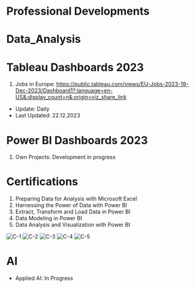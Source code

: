 # Professional Developments

# Data_Analysis

# Tableau Dashboards 2023
1) Jobs in Europe: https://public.tableau.com/views/EU-Jobs-2023-19-Dec-2023/Dashboard1?:language=en-US&:display_count=n&:origin=viz_share_link

* Update: Daily
* Last Updated: 22.12.2023

# Power BI Dashboards 2023
1) Own Projects: Development in progress

# Certifications
1) Preparing Data for Analysis with Microsoft Excel
2) Harnessing the Power of Data with Power BI
3) Extract, Transform and Load Data in Power BI
4) Data Modeling in Power BI
5) Data Analysis and Visualization with Power BI

![C-1](https://github.com/moorthymadhanraj/Data_Analysis_Business_Intelligence/assets/51472231/f47ed324-010a-48fd-966a-039d31ce64d6)
![C-2](https://github.com/moorthymadhanraj/Data_Analysis_Business_Intelligence/assets/51472231/c14c2cdb-0035-4748-b7d3-55c717b501bc)
![C-3](https://github.com/moorthymadhanraj/Data_Analysis_Business_Intelligence/assets/51472231/05755920-8c43-4209-83b4-81128092f1c2)
![C-4](https://github.com/moorthymadhanraj/Data_Analysis_Business_Intelligence/assets/51472231/9255b874-08bf-44f2-a10e-f0645d284c79)
![C-5](https://github.com/moorthymadhanraj/Data_Analysis_Business_Intelligence/assets/51472231/c8f1f14b-329d-4e28-8e3b-df2ac938c664)

# AI
* Applied AI: In Progress

